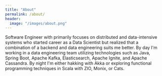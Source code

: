 ```yaml
---
title: "About"
permalink: /about/
header:
  image: "/images/about.png"
---
```


Software Engineer with primarily focuses on distributed and data-intensive systems who started career as a Data Scientist but realized that a combination of a backend and data engineering suits me better.
By day I'm working in a data engineering team utilizing technologies such as Java, Spring Boot, Apache Kafka, Elasticsearch, Apache Ignite, and Apache Cassandra.
By night I'm either hakking with Akka or exploring functional programming techniques in Scala with ZIO, Monix, or Cats.